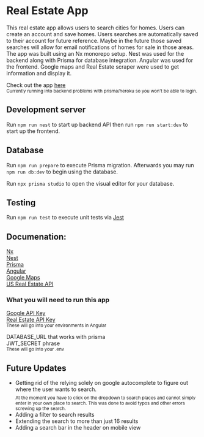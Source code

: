 # Real Estate App

This real estate app allows users to search cities for homes. Users can create an account and save homes. Users searches are automatically saved to their account for future reference. Maybe in the future those saved searches will allow for email notifications of homes for sale in those areas. The app was built using an Nx monorepo setup. Nest was used for the backend along with Prisma for database integration. Angular was used for the frontend. Google maps and Real Estate scraper were used to get information and display it. 

Check out the app [here](https://real-estate-appv1.herokuapp.com/) <br />
<sub>Currently running into backend problems with prisma/heroku so you won't be able to login.<sub>

## Development server
Run `npm run nest` to start up backend API then run `npm run start:dev` to start up the frontend.

## Database
Run `npm run prepare` to execute Prisma migration. Afterwards you may run `npm run db:dev` to begin using the database.

Run `npx prisma studio` to open the visual editor for your database.

## Testing
Run `npm run test` to execute unit tests via [Jest](https://jestjs.io/)

## Documenation:
[Nx](https://nx.dev/getting-started/intro)<br />
[Nest](https://docs.nestjs.com/)<br />
[Prisma](https://www.prisma.io/docs/)<br />
[Angular](https://angular.io/docs)<br />
[Google Maps](https://developers.google.com/maps/documentation)<br />
[US Real Estate API](https://rapidapi.com/datascraper/api/us-real-estate/)<br />

### What you will need to run this app

[Google API Key](https://developers.google.com/maps/documentation/embed/get-api-key) <br />
[Real Estate API Key](https://rapidapi.com/datascraper/api/us-real-estate/pricing) <br/>
<sub>These will go into your environments in Angular</sub>

DATABASE_URL that works with prisma <br />
JWT_SECRET phrase <br />
<sub>These will go into your .env</sub>

## Future Updates
* Getting rid of the relying solely on google autocomplete to figure out where the user wants to search. <br />
<sub>At the moment you have to click on the dropdown to search places and cannot simply enter in your own place to search. This was done to avoid typos and other errors screwing up the search.<sub>
* Adding a filter to search results
* Extending the search to more than just 16 results
* Adding a search bar in the header on mobile view
